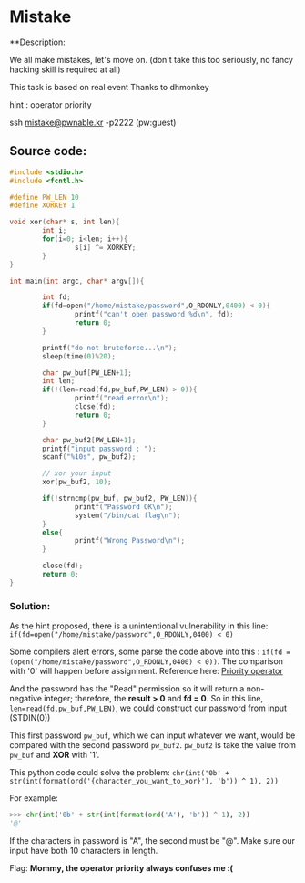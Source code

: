 # Mistake

**Description:

We all make mistakes, let's move on.
(don't take this too seriously, no fancy hacking skill is required at all)

This task is based on real event
Thanks to dhmonkey

hint : operator priority

ssh mistake@pwnable.kr -p2222 (pw:guest)

## Source code:

```C
#include <stdio.h>
#include <fcntl.h>

#define PW_LEN 10
#define XORKEY 1

void xor(char* s, int len){
        int i;
        for(i=0; i<len; i++){
                s[i] ^= XORKEY;
        }
}

int main(int argc, char* argv[]){

        int fd;
        if(fd=open("/home/mistake/password",O_RDONLY,0400) < 0){
                printf("can't open password %d\n", fd);
                return 0;
        }

        printf("do not bruteforce...\n");
        sleep(time(0)%20);

        char pw_buf[PW_LEN+1];
        int len;
        if(!(len=read(fd,pw_buf,PW_LEN) > 0)){
                printf("read error\n");
                close(fd);
                return 0;
        }

        char pw_buf2[PW_LEN+1];
        printf("input password : ");
        scanf("%10s", pw_buf2);

        // xor your input
        xor(pw_buf2, 10);

        if(!strncmp(pw_buf, pw_buf2, PW_LEN)){
                printf("Password OK\n");
                system("/bin/cat flag\n");
        }
        else{
                printf("Wrong Password\n");
        }

        close(fd);
        return 0;
}
```

### Solution:

As the hint proposed, there is a unintentional vulnerability in this line: `if(fd=open("/home/mistake/password",O_RDONLY,0400) < 0)`

Some compilers alert errors, some parse the code above into this : `if(fd = (open("/home/mistake/password",O_RDONLY,0400) < 0))`. The comparison with '0' will happen before assignment. Reference here: [Priority operator](https://en.cppreference.com/w/c/language/operator_precedence)

And the password has the "Read" permission so it will return a non-negative integer; therefore, the **result > 0** and **fd = 0**. So in this line, `len=read(fd,pw_buf,PW_LEN)`, we could construct our password from input (STDIN(0))

This first password `pw_buf`, which we can input whatever we want, would be compared with the second password `pw_buf2`. `pw_buf2` is take the value from `pw_buf` and **XOR** with '1'. 

This python code could solve the problem: `chr(int('0b' + str(int(format(ord('{character_you_want_to_xor}'), 'b')) ^ 1), 2))`

For example: 
```python
>>> chr(int('0b' + str(int(format(ord('A'), 'b')) ^ 1), 2))
'@'
```
If the characters in password is "A", the second must be "@". Make sure our input have both 10 characters in length. 

Flag: **Mommy, the operator priority always confuses me :(**




